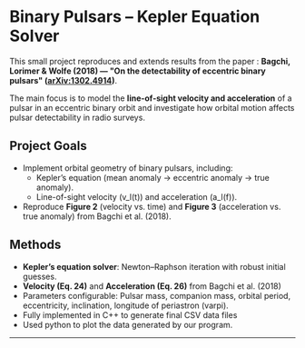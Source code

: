 # Binary Pulsars – Kepler Equation Solver

This small project reproduces and extends results from the paper : 
**Bagchi, Lorimer & Wolfe (2018) — "On the detectability of eccentric binary pulsars" ([arXiv:1302.4914](https://arxiv.org/pdf/1302.4914))**. 

The main focus is to model the **line-of-sight velocity and acceleration** of a pulsar in an eccentric binary orbit and investigate how orbital motion affects pulsar detectability in radio surveys.

##  Project Goals
- Implement orbital geometry of binary pulsars, including:
  - Kepler’s equation (mean anomaly → eccentric anomaly → true anomaly).
  - Line-of-sight velocity \(v_l(t)\) and acceleration \(a_l(f)\).
- Reproduce **Figure 2** (velocity vs. time) and **Figure 3** (acceleration vs. true anomaly) from Bagchi et al. (2018).


##  Methods
- **Kepler’s equation solver**: Newton–Raphson iteration with robust initial guesses.
- **Velocity (Eq. 24)** and **Acceleration (Eq. 26)** from Bagchi et al. (2018)
- Parameters configurable: Pulsar mass, companion mass, orbital period, eccentricity, inclination, longitude of periastron (varpi).
- Fully implemented in C++ to generate final CSV data files 
- Used python to plot the data generated by our program.

---
